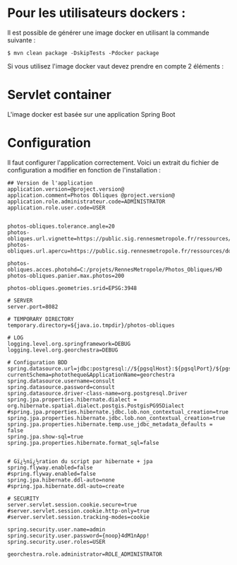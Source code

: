# Pour les utilisateurs dockers :

Il est possible de générer une image docker en utilisant la commande suivante :

```
$ mvn clean package -DskipTests -Pdocker package
```

Si vous utilisez l'image docker vaut devez prendre en compte 2 éléments :

# Servlet container

L'image docker est basée sur une application Spring Boot 

# Configuration

Il faut configurer l'application correctement. Voici un extrait du fichier de configuration a modifier en fonction de l'installation :

```
## Version de l'application
application.version=@project.version@
application.comment=Photos Obliques @project.version@
application.role.administrateur.code=ADMINISTRATOR
application.role.user.code=USER


photos-obliques.tolerance.angle=20
photos-obliques.url.vignette=https://public.sig.rennesmetropole.fr/ressources/donnees/photosobliques/vignettes2/
photos-obliques.url.apercu=https://public.sig.rennesmetropole.fr/ressources/donnees/photosobliques/apercus2/

photos-obliques.acces.photohd=C:/projets/RennesMetropole/Photos_Obliques/HD
photos-obliques.panier.max.photos=200

photos-obliques.geometries.srid=EPSG:3948

# SERVER
server.port=8082

# TEMPORARY DIRECTORY
temporary.directory=${java.io.tmpdir}/photos-obliques

# LOG
logging.level.org.springframework=DEBUG
logging.level.org.georchestra=DEBUG

# Configuration BDD
spring.datasource.url=jdbc:postgresql://${pgsqlHost}:${pgsqlPort}/${pgsqlDatabase}?currentSchema=phototheque&ApplicationName=georchestra
spring.datasource.username=consult
spring.datasource.password=consult
spring.datasource.driver-class-name=org.postgresql.Driver
spring.jpa.properties.hibernate.dialect = org.hibernate.spatial.dialect.postgis.PostgisPG95Dialect
#spring.jpa.properties.hibernate.jdbc.lob.non_contextual_creation=true
spring.jpa.properties.hibernate.jdbc.lob.non_contextual_creation=true
spring.jpa.properties.hibernate.temp.use_jdbc_metadata_defaults = false
spring.jpa.show-sql=true
spring.jpa.properties.hibernate.format_sql=false


# Gï¿½nï¿½ration du script par hibernate + jpa
spring.flyway.enabled=false
#spring.flyway.enabled=false
spring.jpa.hibernate.ddl-auto=none
#spring.jpa.hibernate.ddl-auto=create

# SECURITY
server.servlet.session.cookie.secure=true
#server.servlet.session.cookie.http-only=true
#server.servlet.session.tracking-modes=cookie

spring.security.user.name=admin
spring.security.user.password={noop}4dM1nApp!
spring.security.user.roles=USER

georchestra.role.administrator=ROLE_ADMINISTRATOR


```